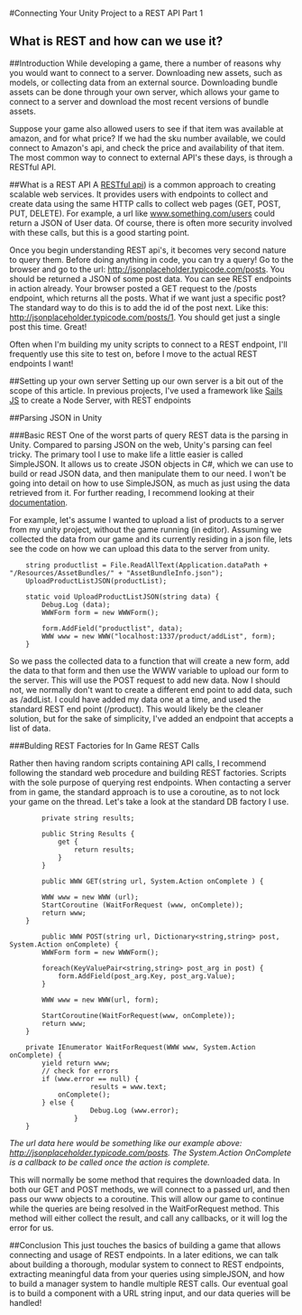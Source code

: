 #Connecting Your Unity Project to a REST API Part 1
## What is REST and how can we use it?

##Introduction
While developing a game, there a number of reasons why you would want to connect to a server. Downloading new assets, such as models, or collecting data from an external source. Downloading bundle assets can be done through your own server, which allows your game to connect to a server and download the most recent versions of bundle assets. 

Suppose your game also allowed users to see if that item was available at amazon, and for what price? If we had the sku number available, we could connect to Amazon's api, and check the price and availability of that item. The most common way to connect to external API's these days, is through a RESTful API.

##What is a REST API
A [RESTful api](http://en.wikipedia.org/wiki/Representational_state_transfer)) is a common approach to creating scalable web services. It provides users with endpoints to collect and create data using the same HTTP calls to collect web pages (GET, POST, PUT, DELETE). For example, a url like www.something.com/users could return a JSON of User data. Of course, there is often more security involved with these calls, but this is a good starting point. 

Once you begin understanding REST api's, it becomes very second nature to query them. Before doing anything in code, you can try a query! Go to the browser and go to the url: http://jsonplaceholder.typicode.com/posts. You should be returned a JSON of some post data. You can see REST endpoints in action already. Your browser posted a GET request to the /posts endpoint, which returns all the posts. What if we want just a specific post? The standard way to do this is to add the id of the post next. Like this: http://jsonplaceholder.typicode.com/posts/1. You should get just a single post this time. Great! 

Often when I'm building my unity scripts to connect to a REST endpoint, I'll frequently use this site to test on, before I move to the actual REST endpoints I want!

##Setting up your own server
Setting up our own server is a bit out of the scope of this article. In previous projects, I've used a framework like [Sails JS](http://sailsjs.org/#!/) to create a Node Server, with REST endpoints

##Parsing JSON in Unity

###Basic REST
One of the worst parts of query REST data is the parsing in Unity. Compared to parsing JSON on the web, Unity's parsing can feel tricky. The primary tool I use to make life a little easier is called SimpleJSON. It allows us to create JSON objects in C#, which we can use to build or read JSON data, and then manipulate them to our need. I won't be going into detail on how to use SimpleJSON, as much as just using the data retrieved from it. For further reading, I recommend looking at their [documentation](http://wiki.unity3d.com/index.php/SimpleJSON).

For example, let's assume I wanted to upload a list of products to a server from my unity project, without the game running (in editor). Assuming we collected the data from our game and its currently residing in a json file, lets see the code on how we can upload this data to the server from unity.

```
	string productlist = File.ReadAllText(Application.dataPath + "/Resources/AssetBundles/" + "AssetBundleInfo.json");
	UploadProductListJSON(productList);

	static void UploadProductListJSON(string data) {
		Debug.Log (data);
		WWWForm form = new WWWForm();

		form.AddField("productlist", data);
		WWW www = new WWW("localhost:1337/product/addList", form);
	}
```

So we pass the collected data to a function that will create a new form, add the data to that form and then use the WWW variable to upload our form to the server. This will use the POST request
to add new data. Now I should not, we normally don't want to create a different end point to add data, such as /addList. I could have added my data one at a time, and used the standard REST end point (/product). This would likely be the cleaner solution, but for the sake of simplicity, I've added an endpoint that accepts a list of data.

###Bulding REST Factories for In Game REST Calls

Rather then having random scripts containing API calls, I recommend following the standard web procedure and building REST factories. Scripts with the sole purpose of querying rest endpoints. When contacting a server from in game, the standard approach is to use a coroutine, as to not lock your game on the thread. Let's take a look at the standard DB factory I use.

```
		private string results;

		public String Results {
			get {
				return results;
			}
		}

		public WWW GET(string url, System.Action onComplete ) {

        WWW www = new WWW (url);
        StartCoroutine (WaitForRequest (www, onComplete));
        return www;
    }

		public WWW POST(string url, Dictionary<string,string> post, System.Action onComplete) {
        WWWForm form = new WWWForm();

        foreach(KeyValuePair<string,string> post_arg in post) {
            form.AddField(post_arg.Key, post_arg.Value);
        }

        WWW www = new WWW(url, form);

        StartCoroutine(WaitForRequest(www, onComplete));
        return www;
    }

    private IEnumerator WaitForRequest(WWW www, System.Action onComplete) {
        yield return www;
        // check for errors
        if (www.error == null) {
					results = www.text;
            onComplete();
        } else {
					Debug.Log (www.error);
				}
    }
```

*The url data here would be something like our example above: http://jsonplaceholder.typicode.com/posts. The System.Action OnComplete is a callback to be called once the action is complete.*

This will normally be some method that requires the downloaded data. In both our GET and POST methods, we will connect to a passed url, and then pass our www objects to a coroutine. This will allow our game to continue while the queries are being resolved in the WaitForRequest method. This method will either collect the result, and call any callbacks, or it will log the error for us.

##Conclusion
This just touches the basics of building a game that allows connecting and usage of REST endpoints. In a later editions, we can talk about building a thorough, modular system to connect to REST endpoints, extracting meaningful data from your queries using simpleJSON, and how to build a manager system to handle multiple REST calls. Our eventual goal is to build a component with a URL string input, and our data queries will be handled!

